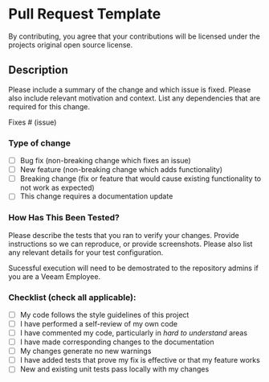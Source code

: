 # Pull Request Template

By contributing, you agree that your contributions will be licensed under the projects original open source license.

## Description

Please include a summary of the change and which issue is fixed. Please also include relevant motivation and context. List any dependencies that are required for this change.

Fixes # (issue)

### Type of change

* [ ] Bug fix (non-breaking change which fixes an issue)
* [ ] New feature (non-breaking change which adds functionality)
* [ ] Breaking change (fix or feature that would cause existing functionality to not work as expected)
* [ ] This change requires a documentation update

### How Has This Been Tested?

Please describe the tests that you ran to verify your changes. Provide instructions so we can reproduce, or provide screenshots. Please also list any relevant details for your test configuration.

Sucessful execution will need to be demostrated to the repository admins if you are a Veeam Employee.

### Checklist (check all applicable):

* [ ] My code follows the style guidelines of this project
* [ ] I have performed a self-review of my own code
* [ ] I have commented my code, particularly in _hard to understand_ areas
* [ ] I have made corresponding changes to the documentation
* [ ] My changes generate no new warnings
* [ ] I have added tests that prove my fix is effective or that my feature works
* [ ] New and existing unit tests pass locally with my changes
